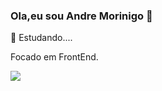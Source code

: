 ### Ola,eu sou Andre Morinigo 👋

:beginner: Estudando....

Focado em FrontEnd.



![](https://komarev.com/ghpvc/?Morinirr=your-github-Morinirr)
